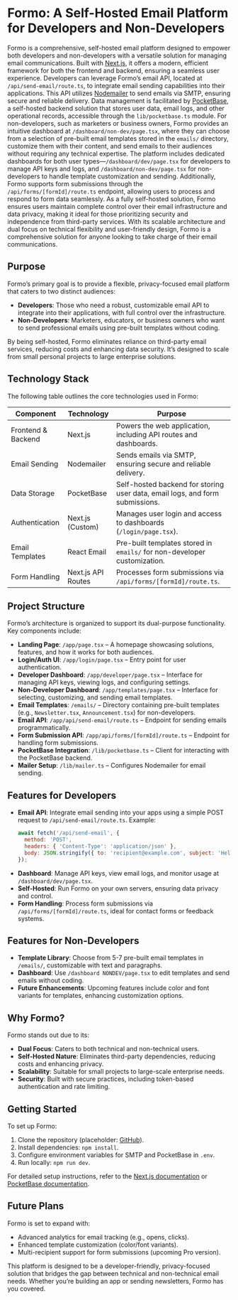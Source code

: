 # Formo: A Self-Hosted Email Platform for Developers and Non-Developers

Formo is a comprehensive, self-hosted email platform designed to empower both developers and non-developers with a versatile solution for managing email communications. Built with [Next.js](https://nextjs.org/), it offers a modern, efficient framework for both the frontend and backend, ensuring a seamless user experience. Developers can leverage Formo’s email API, located at `/api/send-email/route.ts`, to integrate email sending capabilities into their applications. This API utilizes [Nodemailer](https://nodemailer.com/) to send emails via SMTP, ensuring secure and reliable delivery. Data management is facilitated by [PocketBase](https://pocketbase.io/), a self-hosted backend solution that stores user data, email logs, and other operational records, accessible through the `lib/pocketbase.ts` module. For non-developers, such as marketers or business owners, Formo provides an intuitive dashboard at `/dashboard/non-dev/page.tsx`, where they can choose from a selection of pre-built email templates stored in the `emails/` directory, customize them with their content, and send emails to their audiences without requiring any technical expertise. The platform includes dedicated dashboards for both user types—`/dashboard/dev/page.tsx` for developers to manage API keys and logs, and `/dashboard/non-dev/page.tsx` for non-developers to handle template customization and sending. Additionally, Formo supports form submissions through the `/api/forms/[formId]/route.ts` endpoint, allowing users to process and respond to form data seamlessly. As a fully self-hosted solution, Formo ensures users maintain complete control over their email infrastructure and data privacy, making it ideal for those prioritizing security and independence from third-party services. With its scalable architecture and dual focus on technical flexibility and user-friendly design, Formo is a comprehensive solution for anyone looking to take charge of their email communications.

## Purpose
Formo’s primary goal is to provide a flexible, privacy-focused email platform that caters to two distinct audiences:
- **Developers**: Those who need a robust, customizable email API to integrate into their applications, with full control over the infrastructure.
- **Non-Developers**: Marketers, educators, or business owners who want to send professional emails using pre-built templates without coding.

By being self-hosted, Formo eliminates reliance on third-party email services, reducing costs and enhancing data security. It’s designed to scale from small personal projects to large enterprise solutions.

## Technology Stack
The following table outlines the core technologies used in Formo:

| **Component**            | **Technology**       | **Purpose**                                                                 |
|--------------------------|---------------------|-----------------------------------------------------------------------------|
| Frontend & Backend       | Next.js             | Powers the web application, including API routes and dashboards.            |
| Email Sending            | Nodemailer          | Sends emails via SMTP, ensuring secure and reliable delivery.               |
| Data Storage             | PocketBase          | Self-hosted backend for storing user data, email logs, and form submissions.|
| Authentication           | Next.js (Custom)    | Manages user login and access to dashboards (`/login/page.tsx`).           |
| Email Templates          | React Email         | Pre-built templates stored in `emails/` for non-developer customization.    |
| Form Handling            | Next.js API Routes  | Processes form submissions via `/api/forms/[formId]/route.ts`.             |

## Project Structure
Formo’s architecture is organized to support its dual-purpose functionality. Key components include:

- **Landing Page**: `/app/page.tsx` – A homepage showcasing solutions, features, and how it works for both audiences.
- **Login/Auth UI**: `/app/login/page.tsx` – Entry point for user authentication.
- **Developer Dashboard**: `/app/developer/page.tsx` – Interface for managing API keys, viewing logs, and configuring settings.
- **Non-Developer Dashboard**: `/app/templates/page.tsx` – Interface for selecting, customizing, and sending email templates.
- **Email Templates**: `/emails/` – Directory containing pre-built templates (e.g., `Newsletter.tsx`, `Announcement.tsx`) for non-developers.
- **Email API**: `/app/api/send-email/route.ts` – Endpoint for sending emails programmatically.
- **Form Submission API**: `/app/api/forms/[formId]/route.ts` – Endpoint for handling form submissions.
- **PocketBase Integration**: `/lib/pocketbase.ts` – Client for interacting with the PocketBase backend.
- **Mailer Setup**: `/lib/mailer.ts` – Configures Nodemailer for email sending.

## Features for Developers
- **Email API**: Integrate email sending into your apps using a simple POST request to `/api/send-email/route.ts`. Example:
  ```javascript
  await fetch('/api/send-email', {
    method: 'POST',
    headers: { 'Content-Type': 'application/json' },
    body: JSON.stringify({ to: 'recipient@example.com', subject: 'Hello', text: 'Hi!' })
  });
  ```
- **Dashboard**: Manage API keys, view email logs, and monitor usage at `/dashboard/dev/page.tsx`.
- **Self-Hosted**: Run Formo on your own servers, ensuring data privacy and control.
- **Form Handling**: Process form submissions via `/api/forms/[formId]/route.ts`, ideal for contact forms or feedback systems.

## Features for Non-Developers
- **Template Library**: Choose from 5-7 pre-built email templates in `/emails/`, customizable with text and paragraphs.
- **Dashboard**: Use `/dashboard NONDEV/page.tsx` to edit templates and send emails without coding.
- **Future Enhancements**: Upcoming features include color and font variants for templates, enhancing customization options.

## Why Formo?
Formo stands out due to its:
- **Dual Focus**: Caters to both technical and non-technical users.
- **Self-Hosted Nature**: Eliminates third-party dependencies, reducing costs and enhancing privacy.
- **Scalability**: Suitable for small projects to large-scale enterprise needs.
- **Security**: Built with secure practices, including token-based authentication and rate limiting.

## Getting Started
To set up Formo:
1. Clone the repository (placeholder: [GitHub](https://github.com/NdangaHeritier/formo)).
2. Install dependencies: `npm install`.
3. Configure environment variables for SMTP and PocketBase in `.env`.
4. Run locally: `npm run dev`.

For detailed setup instructions, refer to the [Next.js documentation](https://nextjs.org/docs) or [PocketBase documentation](https://pocketbase.io/docs).

## Future Plans
Formo is set to expand with:
- Advanced analytics for email tracking (e.g., opens, clicks).
- Enhanced template customization (color/font variants).
- Multi-recipient support for form submissions (upcoming Pro version).

This platform is designed to be a developer-friendly, privacy-focused solution that bridges the gap between technical and non-technical email needs. Whether you’re building an app or sending newsletters, Formo has you covered.